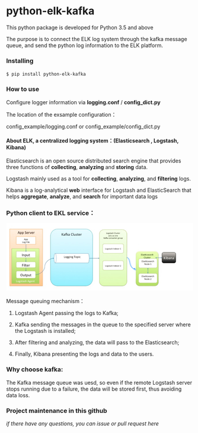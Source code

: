 # python-elk-kafka

This python package is developed for Python 3.5 and above 

The purpose is to connect the ELK log system through the kafka message queue, and send the python log information to the ELK platform.

### Installing

`$ pip install python-elk-kafka`

### How to use

Configure logger information via **logging.conf** / **config_dict.py**

The location of the exsample configuration：

config_example/logging.conf or config_example/config_dict.py


#### About ELK, a centralized logging system：(Elasticsearch , Logstash, Kibana)

Elasticsearch is an open source distributed search engine that provides three functions of **collecting**, **analyzing** and **storing** data.

Logstash mainly used as a tool for **collecting**, **analyzing**, and **filtering** logs.

Kibana is a log-analytical **web** interface for Logstash and ElasticSearch that helps **aggregate**, **analyze**, and **search** for important data logs

### Python client to EKL service：

![Image text](imgs/ELK.png)

Message queuing mechanism：

1. Logstash Agent passing the logs to Kafka;

2. Kafka sending the messages in the queue to the specified server where the Logstash is installed;

3. After filtering and analyzing, the data will pass to the Elasticsearch;

4. Finally, Kibana presenting the logs and data to the users.


### Why choose kafka:

The Kafka message queue was uesd, so even if the remote Logstash server stops running due to a failure, the data will be stored first, thus avoiding data loss.


### Project maintenance in this github

_if there have any questions, you can issue or pull request here_